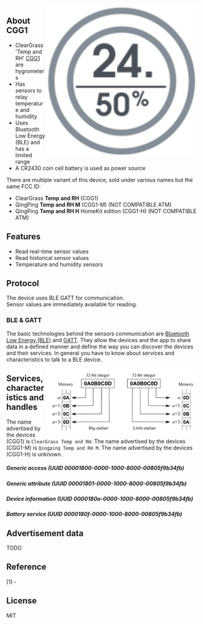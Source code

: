 
<img src="hygrotemp_eink.svg" width="400px" alt="Digital Hygrometer" align="right" />

## About CGG1

* ClearGrass 'Temp and RH' [CGG1]() are hygrometers
* Has sensors to relay temperature and humidity
* Uses Bluetooth Low Energy (BLE) and has a limited range
* A CR2430 coin cell battery is used as power source

There are multiple variant of this device, sold under various names but the same FCC ID:
- ClearGrass **Temp and RH** (CGG1)  
- QingPing **Temp and RH M** (CGG1-M) (NOT COMPATIBLE ATM)  
- QingPing **Temp and RH H** HomeKit edition (CGG1-H) (NOT COMPATIBLE ATM)  

## Features

* Read real-time sensor values
* Read historical sensor values
* Temperature and humidity sensors

## Protocol

The device uses BLE GATT for communication.  
Sensor values are immediately available for reading.  

### BLE & GATT

The basic technologies behind the sensors communication are [Bluetooth Low Energy (BLE)](https://en.wikipedia.org/wiki/Bluetooth_Low_Energy) and [GATT](https://www.bluetooth.com/specifications/gatt).
They allow the devices and the app to share data in a defined manner and define the way you can discover the devices and their services.
In general you have to know about services and characteristics to talk to a BLE device.

<img src="endianness.png" width="400px" alt="Endianness" align="right" />

## Services, characteristics and handles

The name advertised by the devices (CGG1) is `ClearGrass Temp and RH`.
The name advertised by the devices (CGG1-M) is `Qingping Temp and RH M`.
The name advertised by the devices (CGG1-H) is unknown.

##### Generic access (UUID 00001800-0000-1000-8000-00805f9b34fb)

##### Generic attribute (UUID 00001801-0000-1000-8000-00805f9b34fb)

##### Device information (UUID 0000180a-0000-1000-8000-00805f9b34fb)

##### Battery service (UUID 0000180f-0000-1000-8000-00805f9b34fb)

## Advertisement data

TODO

## Reference

[1] -

## License

MIT
